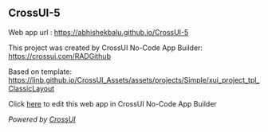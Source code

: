 ## CrossUI-5
Web app url : https://abhishekbalu.github.io/CrossUI-5

This project was created by CrossUI No-Code App Builder: https://crossui.com/RADGithub

Based on template: https://linb.github.io/CrossUI_Assets/assets/projects/Simple/xui_project_tpl_ClassicLayout

Click [here](https://crossui.com/RADGithub/#!from=github&owner=abhishekbalu&repo=CrossUI-5) to edit this web app in CrossUI No-Code App Builder

<i>Powered by [CrossUI](https://crossui.com)</i>
